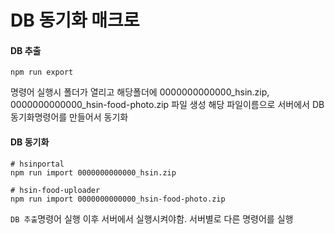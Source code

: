 # DB 동기화 매크로

#### DB 추출

```
npm run export
```

명령어 실행시 폴더가 열리고 해당폴더에 0000000000000_hsin.zip, 0000000000000_hsin-food-photo.zip 파일 생성
해당 파일이름으로 서버에서 DB동기화명령어를 만들어서 동기화

#### DB 동기화

```
# hsinportal
npm run import 0000000000000_hsin.zip

# hsin-food-uploader
npm run import 0000000000000_hsin-food-photo.zip
```

`DB 추출`명령어 실행 이후 서버에서 실행시켜야함. 서버별로 다른 명령어를 실행
